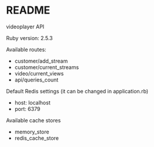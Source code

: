 # README

videoplayer API

Ruby version: 2.5.3

Available routes:
* customer/add_stream 
* customer/current_streams
* video/current_views
* api/queries_count

Default Redis settings (it can be changed in application.rb)
* host: localhost
* port: 6379

Available cache stores
* memory_store
* redis_cache_store